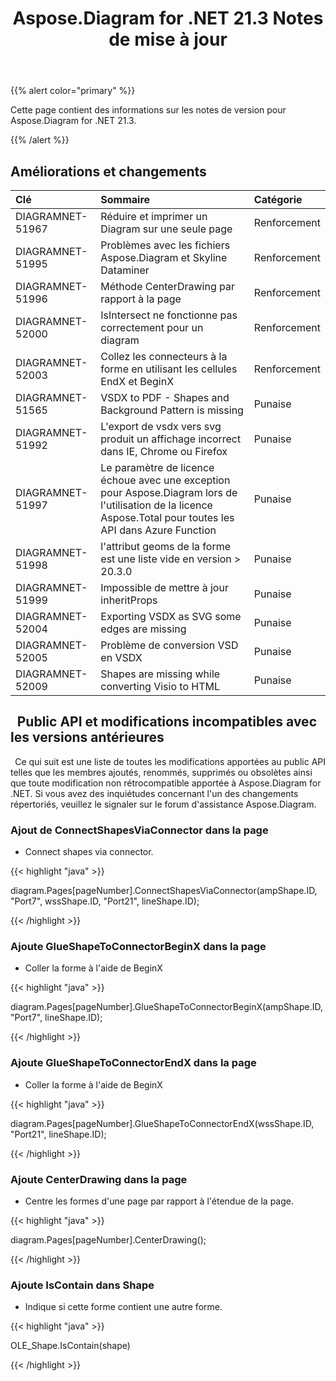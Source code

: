 ﻿---
title: Aspose.Diagram for .NET 21.3 Notes de mise à jour
type: docs
weight: 10
url: /fr/net/aspose-diagram-for-net-21-3-release-notes/
---
{{% alert color="primary" %}} 

Cette page contient des informations sur les notes de version pour Aspose.Diagram for .NET 21.3.

{{% /alert %}} 
## **Améliorations et changements**

|**Clé**|**Sommaire**|**Catégorie**|
|:- |:- |:- |
|DIAGRAMNET-51967|Réduire et imprimer un Diagram sur une seule page|Renforcement|
|DIAGRAMNET-51995|Problèmes avec les fichiers Aspose.Diagram et Skyline Dataminer|Renforcement|
|DIAGRAMNET-51996|Méthode CenterDrawing par rapport à la page|Renforcement|
|DIAGRAMNET-52000|IsIntersect ne fonctionne pas correctement pour un diagram|Renforcement|
|DIAGRAMNET-52003|Collez les connecteurs à la forme en utilisant les cellules EndX et BeginX|Renforcement|
|DIAGRAMNET-51565|VSDX to PDF - Shapes and Background Pattern is missing|Punaise|
|DIAGRAMNET-51992|L'export de vsdx vers svg produit un affichage incorrect dans IE, Chrome ou Firefox|Punaise|
|DIAGRAMNET-51997|Le paramètre de licence échoue avec une exception pour Aspose.Diagram lors de l'utilisation de la licence Aspose.Total pour toutes les API dans Azure Function|Punaise|
|DIAGRAMNET-51998|l'attribut geoms de la forme est une liste vide en version > 20.3.0|Punaise|
|DIAGRAMNET-51999|Impossible de mettre à jour inheritProps|Punaise|
|DIAGRAMNET-52004|Exporting VSDX as SVG some edges are missing|Punaise|
|DIAGRAMNET-52005|Problème de conversion VSD en VSDX|Punaise|
|DIAGRAMNET-52009|Shapes are missing while converting Visio to HTML|Punaise|

## ` `**Public API et modifications incompatibles avec les versions antérieures**
` `Ce qui suit est une liste de toutes les modifications apportées au public API telles que les membres ajoutés, renommés, supprimés ou obsolètes ainsi que toute modification non rétrocompatible apportée à Aspose.Diagram for .NET. Si vous avez des inquiétudes concernant l'un des changements répertoriés, veuillez le signaler sur le forum d'assistance Aspose.Diagram.
### **Ajout de ConnectShapesViaConnector dans la page**
- Connect shapes via connector.

{{< highlight "java" >}}

diagram.Pages[pageNumber].ConnectShapesViaConnector(ampShape.ID, "Port7", wssShape.ID, "Port21", lineShape.ID);

{{< /highlight >}}
### **Ajoute GlueShapeToConnectorBeginX dans la page**
- Coller la forme à l'aide de BeginX



{{< highlight "java" >}}

diagram.Pages[pageNumber].GlueShapeToConnectorBeginX(ampShape.ID, "Port7", lineShape.ID);

{{< /highlight >}}
### **Ajoute GlueShapeToConnectorEndX dans la page**
- Coller la forme à l'aide de BeginX



{{< highlight "java" >}}

diagram.Pages[pageNumber].GlueShapeToConnectorEndX(wssShape.ID, "Port21", lineShape.ID);

{{< /highlight >}}
### **Ajoute CenterDrawing dans la page**
- Centre les formes d'une page par rapport à l'étendue de la page.



{{< highlight "java" >}}

diagram.Pages[pageNumber].CenterDrawing();

{{< /highlight >}}
### **Ajoute IsContain dans Shape**
- Indique si cette forme contient une autre forme.



{{< highlight "java" >}}

OLE_Shape.IsContain(shape)

{{< /highlight >}}



